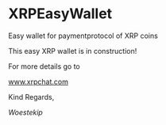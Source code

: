 # XRPEasyWallet
Easy wallet for paymentprotocol of XRP coins

This easy XRP wallet is in construction! 

For more details go to 

www.xrpchat.com

Kind Regards,

<i>Woestekip</i>



